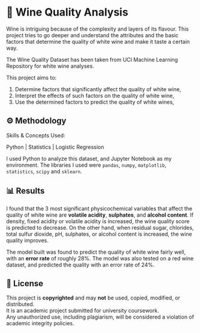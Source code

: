 # 🍷 Wine Quality Analysis 

Wine is intriguing because of the complexity and layers of its flavour. This project tries to go deeper and understand the attributes and the basic factors that determine the quality of white wine and make it taste a certain way.

The Wine Quality Dataset has been taken from UCI Machine Learning Repository for white wine analyses.

This project aims to:

1. Determine factors that significantly affect the quality of white wine,
2. Interpret the effects of such factors on the quality of white wine,
3. Use the determined factors to predict the quality of white wines,



## ⚙️ Methodology

Skills & Concepts Used:

Python    |    Statistics    |   Logistic Regression

I used Python to analyze this dataset, and Jupyter Notebook as my environment. The libraries I used were `pandas`, `numpy`, `matplotlib`, `statistics`, `scipy` and `sklearn`.


## 📊 Results

I found that the 3 most significant physicochemical variables that affect the quality of white wine are **volatile acidity**, **sulphates**, and **alcohol content**.
If density, fixed acidity or volatile acidity is increased, the wine quality score is predicted to decrease. On the other hand, when residual sugar, chlorides, total sulfur dioxide, pH, sulphates, or alcohol content is increased, the wine quality improves.

The model built was found to predict the quality of white wine fairly well, with an **error rate** of roughly 28%. The model was also tested on a red wine dataset, and predicted the quality with an error rate of 24%.

## 📜 License
This project is **copyrighted** and may **not** be used, copied, modified, or distributed.  
It is an academic project submitted for university coursework.  
Any unauthorized use, including plagiarism, will be considered a violation of academic integrity policies.  
